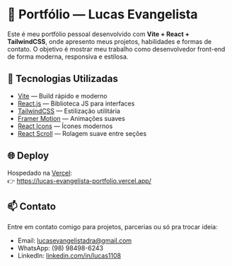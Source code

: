 # 💼 Portfólio — Lucas Evangelista

Este é meu portfólio pessoal desenvolvido com **Vite + React + TailwindCSS**, onde apresento meus projetos, habilidades e formas de contato. O objetivo é mostrar meu trabalho como desenvolvedor front-end de forma moderna, responsiva e estilosa.

## 🚀 Tecnologias Utilizadas

- [Vite](https://vitejs.dev/) — Build rápido e moderno
- [React.js](https://reactjs.org/) — Biblioteca JS para interfaces
- [TailwindCSS](https://tailwindcss.com/) — Estilização utilitária
- [Framer Motion](https://www.framer.com/motion/) — Animações suaves
- [React Icons](https://react-icons.github.io/react-icons/) — Ícones modernos
- [React Scroll](https://www.npmjs.com/package/react-scroll) — Rolagem suave entre seções

## 🌐 Deploy

Hospedado na [Vercel](https://vercel.com/):  
👉 https://lucas-evangelista-portfolio.vercel.app/

## 📫 Contato

Entre em contato comigo para projetos, parcerias ou só pra trocar ideia:

- Email: lucasevangelistadra@gmail.com  
- WhatsApp: (98) 98498-6243  
- LinkedIn: [linkedin.com/in/lucas1108](https://linkedin.com/in/lucas1108)
